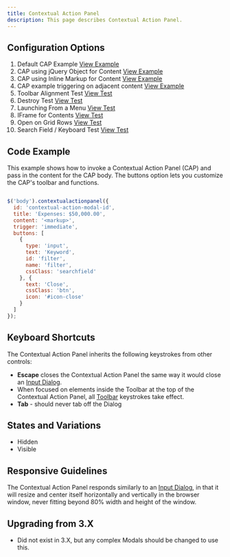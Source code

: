 ```yaml
---
title: Contextual Action Panel  
description: This page describes Contextual Action Panel.
---
```


## Configuration Options

1. Default CAP Example [View Example]( ../components/contextualactionpanel/example-index)
2. CAP using jQuery Object for Content [View Example]( ../components/contextualactionpanel/example-jquery)
3. CAP using Inline Markup for Content [View Example]( ../components/contextualactionpanel/example-markup)
3. CAP example triggering on adjacent content [View Example]( ../components/contextualactionpanel/example-trigger)
4. Toolbar Alignment Test [View Test]( /component/contextualactionpanel/test-alignment)
5. Destroy Test [View Test]( ../components/contextualactionpanel/test-destroy)
6. Launching From a Menu [View Test]( ../components/contextualactionpanel/test-from-menu)
7. IFrame for Contents [View Test]( ../components/contextualactionpanel/test-iframe)
8. Open on Grid Rows [View Test]( ../components/contextualactionpanel/test-trigger-immediate)
9. Search Field / Keyboard Test [View Test]( ../components/contextualactionpanel/test-searchfield)

## Code Example

This example shows how to invoke a Contextual Action Panel (CAP) and pass in the content for the CAP body. The buttons option lets you customize the CAP's toolbar and functions.

```javascript

$('body').contextualactionpanel({
  id: 'contextual-action-modal-id',
  title: 'Expenses: $50,000.00',
  content: '<markup>',
  trigger: 'immediate',
  buttons: [
    {
      type: 'input',
      text: 'Keyword',
      id: 'filter',
      name: 'filter',
      cssClass: 'searchfield'
    }, {
      text: 'Close',
      cssClass: 'btn',
      icon: '#icon-close'
    }
  ]
});


```

## Keyboard Shortcuts

The Contextual Action Panel inherits the following keystrokes from other controls:

-   **Escape** closes the Contextual Action Panel the same way it would close an [Input Dialog](https://soho.infor.com/index.php?p=component/input-dialog).
-   When focused on elements inside the Toolbar at the top of the Contextual Action Panel, all [Toolbar](https://soho.infor.com/index.php?p=component/toolbar) keystrokes take effect.
- **Tab** - should never tab off the Dialog

## States and Variations

-   Hidden
-   Visible

## Responsive Guidelines

The Contextual Action Panel responds similarly to an [Input Dialog](https://soho.infor.com/index.php?p=component/input-dialog), in that it will resize and center itself horizontally and vertically in the browser window, never fitting beyond 80% width and height of the window.

## Upgrading from 3.X

-   Did not exist in 3.X, but any complex Modals should be changed to use this.
